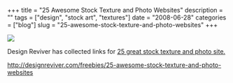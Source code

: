 +++
title = "25 Awesome Stock Texture and Photo Websites"
description = ""
tags = ["design", "stock art", "textures"]
date = "2008-06-28"
categories = ["blog"]
slug = "25-awesome-stock-texture-and-photo-websites"
+++



  <div class="notebook-screenshot"><a href="http://designreviver.com/freebies/25-awesome-stock-texture-and-photo-websites"><img src="//media.konigi.com/bluga/wt4866d45815db4.jpg"/></a></div><p>Design Reviver has collected links for <a href="http://designreviver.com/freebies/25-awesome-stock-texture-and-photo-websites">25 great stock texture and photo site.</a></p>
    
  <a href="http://designreviver.com/freebies/25-awesome-stock-texture-and-photo-websites">http://designreviver.com/freebies/25-awesome-stock-texture-and-photo-websites</a>
